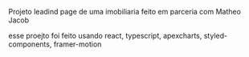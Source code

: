 Projeto leadind page de uma imobiliaria feito em parceria com Matheo Jacob

esse proejto foi feito usando react, typescript, apexcharts, styled-components, framer-motion